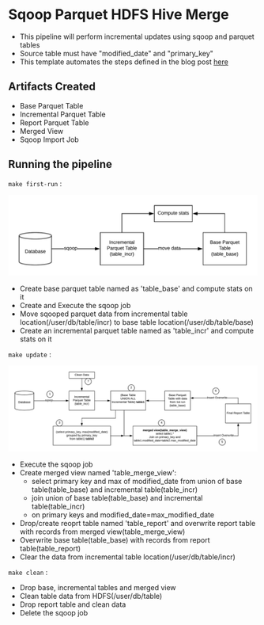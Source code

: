 # Sqoop Parquet HDFS Hive Merge
- This pipeline will perform incremental updates using sqoop and parquet tables 
- Source table must have "modified_date" and "primary_key"
- This template automates the steps defined in the blog post [here](https://hortonworks.com/blog/four-step-strategy-incremental-updates-hive/) 

## Artifacts Created
- Base Parquet Table
- Incremental Parquet Table
- Report Parquet Table
- Merged View
- Sqoop Import Job

## Running the pipeline

`make first-run` :

![FirstRun flow](../../docs/images/hive-merge-template-make-first-run.png) 

- Create base parquet table named as 'table_base' and compute stats on it
- Create and Execute the sqoop job
- Move sqooped parquet data from incremental table location(/user/db/table/incr) to base table location(/user/db/table/base)
- Create an incremental parquet table named as 'table_incr' and compute stats on it

`make update` : 

![Update flow](../../docs/images/hive-merge-template-make-update.png) 

- Execute the sqoop job
- Create merged view named 'table_merge_view':
  - select primary key and max of modified_date from union of base table(table_base) and incremental table(table_incr)
  - join union of base table(table_base) and incremental table(table_incr)
  - on primary keys and modified_date=max_modified_date
- Drop/create reoprt table named 'table_report' and overwrite report table with records from merged view(table_merge_view)
- Overwrite base table(table_base) with records from report table(table_report)
- Clear the data from incremental table location(/user/db/table/incr)

`make clean` : 
- Drop base, incremental tables and merged view
- Clean table data from HDFS(/user/db/table)
- Drop report table and clean data
- Delete the sqoop job
